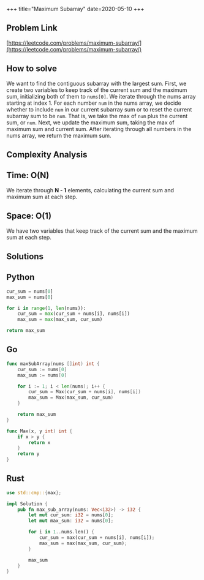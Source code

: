 +++
title="Maximum Subarray"
date=2020-05-10
+++

## Problem Link

[https://leetcode.com/problems/maximum-subarray/](https://leetcode.com/problems/maximum-subarray/)

## How to solve

We want to find the contiguous subarray with the largest sum. First, we create two variables to keep track of the current sum and the maximum sum, initializing both of them to `nums[0]`. We iterate through the nums array starting at index 1. For each number `num` in the nums array, we decide whether to include `num` in our current subarray sum or to reset the current subarray sum to be `num`. That is, we take the max of `num` plus the current sum, or `num`. Next, we update the maximum sum, taking the max of maximum sum and current sum. After iterating through all numbers in the nums array, we return the maximum sum.

## Complexity Analysis

## Time: O(N)

We iterate through **N - 1** elements, calculating the current sum and maximum sum at each step.

## Space: O(1)

We have two variables that keep track of the current sum and the maximum sum at each step.

## Solutions

## Python

``` python
cur_sum = nums[0]
max_sum = nums[0]

for i in range(1, len(nums)):
    cur_sum = max(cur_sum + nums[i], nums[i])
    max_sum = max(max_sum, cur_sum)

return max_sum
```

## Go

``` go
func maxSubArray(nums []int) int {
    cur_sum := nums[0]
    max_sum := nums[0]

    for i := 1; i < len(nums); i++ {
        cur_sum = Max(cur_sum + nums[i], nums[i])
        max_sum = Max(max_sum, cur_sum)
    }

    return max_sum
}

func Max(x, y int) int {
    if x > y {
        return x
    }
    return y
}
```

## Rust

``` rust
use std::cmp::{max};

impl Solution {
    pub fn max_sub_array(nums: Vec<i32>) -> i32 {
        let mut cur_sum: i32 = nums[0];
        let mut max_sum: i32 = nums[0];

        for i in 1..nums.len() {
            cur_sum = max(cur_sum + nums[i], nums[i]);
            max_sum = max(max_sum, cur_sum);
        }

        max_sum
    }
}
```
